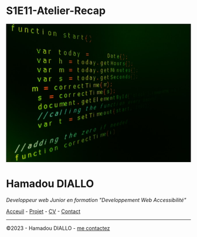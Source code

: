 # S1E11-Atelier-Recap

![alt text](./pexels-jorge-jesus-614117.jpg)

# Hamadou DIALLO

*Developpeur web Junior en formation "Developpement Web Accessibilité"*

[Acceuil](READ.md) - [Projet](Projet.md) - [CV](CV.md) - [Contact](Contact.md)


---
©2023 - Hamadou DIALLO - [me contactez](contact.md)